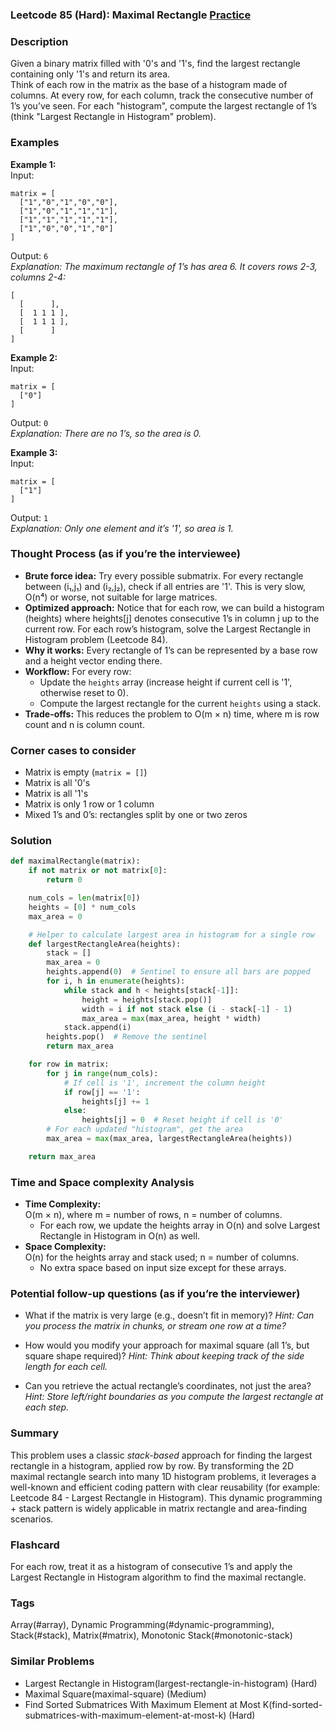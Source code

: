 ### Leetcode 85 (Hard): Maximal Rectangle [Practice](https://leetcode.com/problems/maximal-rectangle)

### Description  
Given a binary matrix filled with '0's and '1's, find the largest rectangle containing only '1's and return its area.  
Think of each row in the matrix as the base of a histogram made of columns. At every row, for each column, track the consecutive number of 1’s you’ve seen. For each "histogram", compute the largest rectangle of 1’s (think "Largest Rectangle in Histogram" problem).

### Examples  

**Example 1:**  
Input:  
```
matrix = [
  ["1","0","1","0","0"],
  ["1","0","1","1","1"],
  ["1","1","1","1","1"],
  ["1","0","0","1","0"]
]
```  
Output: `6`  
*Explanation: The maximum rectangle of 1’s has area 6. It covers rows 2-3, columns 2-4:*

```
[
  [      ],
  [  1 1 1 ],
  [  1 1 1 ],
  [      ]
]
```

**Example 2:**  
Input:  
```
matrix = [
  ["0"]
]
```  
Output: `0`  
*Explanation: There are no 1’s, so the area is 0.*

**Example 3:**  
Input:  
```
matrix = [
  ["1"]
]
```  
Output: `1`  
*Explanation: Only one element and it’s '1', so area is 1.*

### Thought Process (as if you’re the interviewee)  
- **Brute force idea:** Try every possible submatrix. For every rectangle between (i₁,j₁) and (i₂,j₂), check if all entries are '1'. This is very slow, O(n⁴) or worse, not suitable for large matrices.
- **Optimized approach:** Notice that for each row, we can build a histogram (heights) where heights[j] denotes consecutive 1’s in column j up to the current row. For each row’s histogram, solve the Largest Rectangle in Histogram problem (Leetcode 84).
- **Why it works:** Every rectangle of 1’s can be represented by a base row and a height vector ending there.
- **Workflow:** For every row:
  - Update the `heights` array (increase height if current cell is '1', otherwise reset to 0).
  - Compute the largest rectangle for the current `heights` using a stack.
- **Trade-offs:** This reduces the problem to O(m × n) time, where m is row count and n is column count.

### Corner cases to consider  
- Matrix is empty (`matrix = []`)
- Matrix is all '0's
- Matrix is all '1's
- Matrix is only 1 row or 1 column
- Mixed 1’s and 0’s: rectangles split by one or two zeros

### Solution

```python
def maximalRectangle(matrix):
    if not matrix or not matrix[0]:
        return 0

    num_cols = len(matrix[0])
    heights = [0] * num_cols
    max_area = 0

    # Helper to calculate largest area in histogram for a single row
    def largestRectangleArea(heights):
        stack = []
        max_area = 0
        heights.append(0)  # Sentinel to ensure all bars are popped
        for i, h in enumerate(heights):
            while stack and h < heights[stack[-1]]:
                height = heights[stack.pop()]
                width = i if not stack else (i - stack[-1] - 1)
                max_area = max(max_area, height * width)
            stack.append(i)
        heights.pop()  # Remove the sentinel
        return max_area

    for row in matrix:
        for j in range(num_cols):
            # If cell is '1', increment the column height
            if row[j] == '1':
                heights[j] += 1
            else:
                heights[j] = 0  # Reset height if cell is '0'
        # For each updated "histogram", get the area
        max_area = max(max_area, largestRectangleArea(heights))

    return max_area
```

### Time and Space complexity Analysis  

- **Time Complexity:**  
  O(m × n), where m = number of rows, n = number of columns.
  - For each row, we update the heights array in O(n) and solve Largest Rectangle in Histogram in O(n) as well.
- **Space Complexity:**  
  O(n) for the heights array and stack used; n = number of columns.
  - No extra space based on input size except for these arrays.

### Potential follow-up questions (as if you’re the interviewer)  

- What if the matrix is very large (e.g., doesn’t fit in memory)?
  *Hint: Can you process the matrix in chunks, or stream one row at a time?*

- How would you modify your approach for maximal square (all 1’s, but square shape required)?
  *Hint: Think about keeping track of the side length for each cell.*

- Can you retrieve the actual rectangle’s coordinates, not just the area?
  *Hint: Store left/right boundaries as you compute the largest rectangle at each step.*

### Summary
This problem uses a classic *stack-based* approach for finding the largest rectangle in a histogram, applied row by row. By transforming the 2D maximal rectangle search into many 1D histogram problems, it leverages a well-known and efficient coding pattern with clear reusability (for example: Leetcode 84 - Largest Rectangle in Histogram). This dynamic programming + stack pattern is widely applicable in matrix rectangle and area-finding scenarios.


### Flashcard
For each row, treat it as a histogram of consecutive 1’s and apply the Largest Rectangle in Histogram algorithm to find the maximal rectangle.

### Tags
Array(#array), Dynamic Programming(#dynamic-programming), Stack(#stack), Matrix(#matrix), Monotonic Stack(#monotonic-stack)

### Similar Problems
- Largest Rectangle in Histogram(largest-rectangle-in-histogram) (Hard)
- Maximal Square(maximal-square) (Medium)
- Find Sorted Submatrices With Maximum Element at Most K(find-sorted-submatrices-with-maximum-element-at-most-k) (Hard)